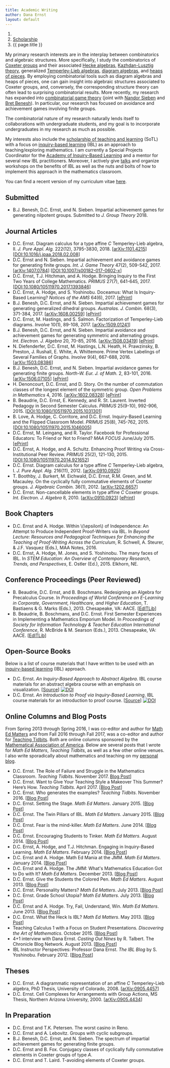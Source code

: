 ```yaml
---
title: Academic Writing
author: Dana Ernst
layout: default
---
```


<ol class="breadcrumb">
  <li><a href="/"><i class="fa fa-home"></i></a></li>
  <li><a href="/scholarship">Scholarship</a></li>
  <li class="active">{{ page.title }}</li>
</ol>

<!-- <img src="{{ site.baseurl }}/images/2012/02/TypeDHeap.png" align="left" width="100" img style="margin-right: 15px"/> -->
My primary research interests are in the interplay between combinatorics and algebraic structures. More specifically, I study the combinatorics of [Coxeter groups](http://en.wikipedia.org/wiki/Coxeter_group) and their associated [Hecke algebras](http://en.wikipedia.org/wiki/Hecke_algebra), [Kazhdan-Lusztig theory](http://en.wikipedia.org/wiki/Kazhdan%E2%80%93Lusztig_polynomial), generalized [Temperley-Lieb algebras](http://en.wikipedia.org/wiki/Temperley-Lieb_algebra), [diagram algebras](http://en.wikipedia.org/wiki/Planar_algebra), and [heaps of pieces](http://www.emis.de/journals/SLC/books/heaps.ps). By employing combinatorial tools such as diagram algebras and heaps of pieces, one can gain insight into algebraic structures associated to Coxeter groups, and, conversely, the corresponding structure theory can often lead to surprising combinatorial results. More recently, my research has expanded into [combinatorial game theory](https://en.wikipedia.org/wiki/Combinatorial_game_theory) (joint with [Nandor Sieben](http://jan.ucc.nau.edu/ns46/) and [Bret Benesh](http://www.users.csbsju.edu/~bbenesh/)). In particular, our research has focused on avoidance and achievement games involving finite groups.

The combinatorial nature of my research naturally lends itself to collaborations with undergraduate students, and my goal is to incorporate undergraduates in my research as much as possible.

My interests also include the [scholarship of teaching and learning](http://en.wikipedia.org/wiki/Scholarship_of_Teaching_and_Learning) (SoTL) with a focus on [inquiry-based learning](http://maamathedmatters.blogspot.com/2013/05/what-heck-is-ibl.html) (IBL) as an approach to teaching/exploring mathematics. I am currently a Special Projects Coordinator for the [Academy of Inquiry-Based Learning](http://www.inquirybasedlearning.org) and a mentor for several new IBL practitioners. Moreover, I actively give [talks]({{site.baseurl}}/scholarship/talks/) and organize workshops on the benefits of IBL as well as the nuts and bolts of how to implement this approach in the mathematics classroom.

You can find a recent version of my curriculum vitae [here]({{site.baseurl}}/scholarship/CVErnst.pdf).

## Submitted
  * B.J. Benesh, D.C. Ernst, and N. Sieben. Impartial achievement games for generating nilpotent groups. Submitted to *J. Group Theory* 2018.

## Journal Articles
  * D.C. Ernst. Diagram calculus for a type affine *C* Temperley-Lieb algebra, II. *J. Pure Appl. Alg.* 222(12), 3795-3830, 2018. [[arXiv:1101.4215](http://arxiv.org/abs/1101.4215)] [[DOI:10.1016/j.jpaa.2018.02.008](https://doi.org/10.1016/j.jpaa.2018.02.008)]
  * D.C. Ernst and N. Sieben. Impartial achievement and avoidance games for generating finite groups. *Int. J. Game Theory* 47(2), 509-542, 2017. [[arXiv:1407.0784](http://arxiv.org/abs/1407.0784)] [[DOI:10.1007/s00182-017-0602-x](https://doi.org/10.1007/s00182-017-0602-x)]
  * D.C. Ernst, T.J. Hitchman, and A. Hodge. Bringing Inquiry to the First Two Years of College Mathematics. *PRIMUS* 27(7), 641-645, 2017. [[DOI:10.1080/10511970.2017.1393846](http://www.tandfonline.com/doi/full/10.1080/10511970.2017.1393846)]
  * D.C. Ernst, A. Hodge, and S. Yoshinobu. Doceamus: What Is Inquiry-Based Learning? *Notices of the AMS* 64(6), 2017. [[ePrint](http://www.ams.org/publications/journals/notices/201706/rnoti-p570.pdf)]
  * B.J. Benesh, D.C. Ernst, and N. Sieben. Impartial achievement games for generating generalized dihedral groups. *Australas. J. Combin.* 68(3), 371-384, 2017. [[arXiv:1608.00259](http://arxiv.org/abs/1608.00259)] [[ePrint](https://ajc.maths.uq.edu.au/pdf/68/ajc_v68_p371.pdf)]
  * D.C. Ernst, M. Hastings, and S. Salmon. Factorization of Temperley-Lieb diagrams. *Involve* 10(1), 89-108, 2017. [[arXiv:1509.01241](http://arxiv.org/abs/1509.01241)]
  * B.J. Benesh, D.C. Ernst, and N. Sieben. Impartial avoidance and achievement games for generating symmetric and alternating groups. *Int. Electron. J. Algebra* 20, 70-85, 2016. [[arXiv:1508.03419](http://arxiv.org/abs/1508.03419)] [[ePrint](http://www.ieja.net/files/papers/volume-20/4-V20-2016.pdf)]
  * N. Diefenderfer, D.C. Ernst, M. Hastings, L.N. Heath, H. Prawzinsky, B. Preston, J. Rushall, E. White, A. Whittemore. Prime Vertex Labelings of Several Families of Graphs. *Involve* 9(4), 667-688, 2016. [[arXiv:1503.08386](http://arxiv.org/abs/1503.08386)]
  * B.J. Benesh, D.C. Ernst, and N. Sieben. Impartial avoidance games for generating finite groups. *North-W. Eur. J. of Math.* 2, 83-101, 2016. [[arXiv:1506.07105](http://arxiv.org/abs/1506.07105)] [[ePrint](http://math.univ-lille1.fr/~nwejm/OnlinePapers/Archives/2016/2/3/article2016-3.pdf)]
  * H. Denoncourt, D.C. Ernst, and D. Story. On the number of commutation classes of the longest element of the symmetric group. *Open Problems in Mathematics* 4, 2016. [[arXiv:1602.08328](http://arxiv.org/abs/1602.08328)] [[ePrint](http://opmath.org/index.php/opm/article/view/15)]
  * B. Beaudrie, D.C. Ernst, E. Kennedy, and R. St. Laurent. Inverted Pedagogy in Second Semester Calculus. *PRIMUS* 25(9-10), 992-906, 2015. [[DOI:10.1080/10511970.2015.1031301](http://www.tandfonline.com/doi/full/10.1080/10511970.2015.1031301)]
  * B. Love, A. Hodge, C. Corritore, and D.C. Ernst. Inquiry-Based Learning and the Flipped Classroom Model. *PRIMUS* 25(8), 745-762, 2015. [[DOI:10.1080/10511970.2015.1046005](http://www.tandfonline.com/doi/full/10.1080/10511970.2015.1046005)]
  * D.C. Ernst, M. Leingang, and R. Taylor. Facebook for Professional Educators: To Friend or Not to Friend? *MAA FOCUS* June/July 2015. [[ePrint](http://digital.ipcprintservices.com/publication/?i=260736&pre=1&p=7)]
  * D.C. Ernst, A. Hodge, and A. Schultz. Enhancing Proof Writing via Cross-Institutional Peer Review. *PRIMUS* 25(2), 121-130, 2015. [[DOI:10.1080/10511970.2014.921652](http://www.tandfonline.com/doi/full/10.1080/10511970.2014.921652)]
  * D.C. Ernst. Diagram calculus for a type affine *C* Temperley-Lieb algebra, I. *J. Pure Appl. Alg.* 216(11), 2012. [[arXiv:0910.0925](http://arxiv.org/abs/0910.0925)]
  * T. Boothby, J. Burkert, M. Eichwald, D.C. Ernst, R.M. Green, and M. Macauley. On the cyclically fully commutative elements of Coxeter groups. *J. Algebraic Combin.* 36(1), 2012. [[arXiv:1202.6657](http://arxiv.org/abs/1202.6657)]
  * D.C. Ernst. Non-cancellable elements in type affine *C* Coxeter groups. *Int. Electron. J. Algebra* 8, 2010. [[arXiv:0910.0923](http://arxiv.org/abs/0910.0923)] [[ePrint](http://www.ieja.net/files/papers/volume-8/Volume-7--2010/14-V8-2010.pdf)]

## Book Chapters
  * D.C. Ernst and A. Hodge. Within \\(\epsilon\\) of Independence: An Attempt to Produce Independent Proof-Writers via IBL. In *Beyond Lecture: Resources and Pedagogical Techniques for Enhancing the Teaching of Proof-Writing Across the Curriculum*, R. Schwell, A. Steurer, & J.F. Vasquez (Eds.), MAA Notes, 2016.
  * D.C. Ernst, A. Hodge, M. Jones, and S. Yoshinobu. The many faces of IBL. In *STEM Education: An Overview of Contemporary Research, Trends, and Perspectives*, E. Ostler (Ed.), 2015. Elkhorn, NE.

## Conference Proceedings (Peer Reviewed)
  * B. Beaudrie, D.C. Ernst, and B. Boschmans. Redesigning an Algebra for Precalculus Course. In *Proceedings of World Conference on E-Learning in Corporate, Government, Healthcare, and Higher Education*, T. Bastiaens & G. Marks (Eds.), 2013. Chesapeake, VA: AACE. [[EdITLib](http://www.editlib.org/p/115001/)]
  * B. Beaudrie, B. Boschmans, and D.C. Ernst. First Semester Experiences in Implementing a Mathematics Emporium Model. In *Proceedings of Society for Information Technology & Teacher Education International Conference*, R. McBride & M. Searson (Eds.), 2013. Chesapeake, VA: AACE. [[EdITLib](http://www.editlib.org/p/48098)]

## Open-Source Books
Below is a list of course materials that I have written to be used with an [inquiry-based learning](http://maamathedmatters.blogspot.com/2013/05/what-heck-is-ibl.html) (IBL) approach.

  * D.C. Ernst. *An Inquiry-Based Approach to Abstract Algebra*. IBL course materials for an abstract algebra course with an emphasis on visualization. [[Source](http://dcernst.github.io/IBL-AbstractAlgebra/)] [![DOI](https://zenodo.org/badge/5110/dcernst/IBL-AbstractAlgebra.svg)](https://zenodo.org/badge/latestdoi/5110/dcernst/IBL-AbstractAlgebra)
  * D.C. Ernst. *An Introduction to Proof via Inquiry-Based Learning*. IBL course materials for an introduction to proof course. [[Source](http://dcernst.github.io/IBL-IntroToProof/)] [![DOI](https://zenodo.org/badge/5110/dcernst/IBL-IntroToProof.svg)](https://zenodo.org/badge/latestdoi/5110/dcernst/IBL-IntroToProof)

## Online Columns and Blog Posts
From Spring 2013 through Spring 2016, I was co-editor and author for [Math Ed Matters](http://maamathedmatters.blogspot.com) and from Fall 2016 through Fall 2017, was a co-editor and author for [Teaching Tidbits](http://maateachingtidbits.blogspot.com). Both are online columns sponsored by the [Mathematical Association of America](http://maa.org). Below are several posts that I wrote for *Math Ed Matters*, *Teaching Tidbits*, as well as a few other online venues.  I also write sporadically about mathematics and teaching on my [personal blog]({{site.baseurl}}/blog/).

  * D.C. Ernst. The Role of Failure and Struggle in the Mathematics Classroom. *Teaching Tidbits*. November 2017. [Blog Post](http://maateachingtidbits.blogspot.com/2017/11/the-role-of-failure-and-struggle-in.htmll)]
  * D.C. Ernst. Want to Give Your Teaching Style a Makeover This Summer? Here’s How. *Teaching Tidbits*. April 2017. [[Blog Post](http://maateachingtidbits.blogspot.com/2017/04/want-to-give-your-teaching-style.html)]
  * D.C. Ernst. Who generates the examples? *Teaching Tidbits*. November 2016. [[Blog Post](http://maateachingtidbits.blogspot.com/2016/11/who-generates-examples.html)]
  * D.C. Ernst. Setting the Stage. *Math Ed Matters*. January 2015. [[Blog Post](http://maamathedmatters.blogspot.com/2015/01/setting-stage.html)]
  * D.C. Ernst. The Twin Pillars of IBL. *Math Ed Matters*. January 2015. [[Blog Post](http://maamathedmatters.blogspot.com/2015/01/the-twin-pillars-of-ibl.html)]
  * D.C. Ernst. Fear is the mind-killer. *Math Ed Matters*. June 2014. [[Blog Post](http://maamathedmatters.blogspot.com/2014/06/fear-is-mind-killer.html)]
  * D.C. Ernst. Encouraging Students to Tinker. *Math Ed Matters*. August 2014. [[Blog Post](http://maamathedmatters.blogspot.com/2014/04/encouraging-students-to-tinker.html)]
  * D.C. Ernst, A. Hodge, and T.J. Hitchman. Engaging in Inquiry-Based Learning. *Math Ed Matters*. February 2014. [[Blog Post](http://maamathedmatters.blogspot.com/2014/02/engaging-in-inquiry-based-learning.html)]
  * D.C. Ernst and A. Hodge. Math Ed Mania at the JMM. *Math Ed Matters*. January 2014. [[Blog Post](http://maamathedmatters.blogspot.com/2014/01/math-ed-mania-at-jmm.html)]
  * D.C. Ernst and A. Hodge. The JMM: What's Mathematics Education Got to Do with It? *Math Ed Matters*. December 2013. [[Blog Post](http://maamathedmatters.blogspot.com/2013/12/the-jmm-whats-mathematics-education-got.html)]
  * D.C. Ernst. Give the Students the Colored Pen. *Math Ed Matters*. August 2013. [[Blog Post](http://maamathedmatters.blogspot.com/2013/08/give-students-colored-pen.html)]
  * D.C. Ernst. Personality Matters? *Math Ed Matters*. July 2013. [[Blog Post](http://maamathedmatters.blogspot.com/2013/07/personality-matters.html)]
  * D.C. Ernst. Grade School Utopia? *Math Ed Matters*. July 2013. [[Blog Post](http://maamathedmatters.blogspot.com/2013/07/grade-school-utopia.html)]
  * D.C. Ernst and A. Hodge. Try, Fail, Understand, Win. *Math Ed Matters*. June 2013. [[Blog Post](http://maamathedmatters.blogspot.com/2013/06/try-fail-understand-win.html)]
  * D.C. Ernst. What the Heck Is IBL? *Math Ed Matters*. May 2013. [[Blog Post](http://maamathedmatters.blogspot.com/2013/05/what-heck-is-ibl.html)]
  * Teaching Calculus 1 with a Focus on Student Presentations. *Discovering the Art of Mathematics*. October 2015. [[Blog Post](https://www.artofmathematics.org/blogs/cvonrenesse/guest-blog-by-dana-ernst)]
  * 4+1 interview with Dana Ernst. *Casting Out Nines* by R. Talbert. The Chronicle Blog Network. August 2013. [[Blog Post](http://chronicle.com/blognetwork/castingoutnines/2013/08/01/41-interview-with-dana-ernst/)]
  * IBL Instructor Perspectives: Professor Dana Ernst. *The IBL Blog* by S. Yoshinobu. February 2012. [[Blog Post](http://theiblblog.blogspot.com/2012/02/ibl-instructor-perspectives-professor.html)]

## Theses
  * D.C. Ernst. A diagrammatic representation of an affine *C* Temperley-Lieb algebra, PhD Thesis, University of Colorado, 2008. [[arXiv:0905.4457](http://arxiv.org/abs/0905.4457)]
  * D.C. Ernst. Cell Complexes for Arrangements with Group Actions, MS Thesis, Northern Arizona University, 2000. [[arXiv:0905.4434](http://arxiv.org/abs/0905.4434)]

## In Preparation
  * D.C. Ernst and T.K. Petersen. The worst casino in Reno.
  * D.C. Ernst and A. Lebovitz. Groups with cyclic subgroups.
  * B.J. Benesh, D.C. Ernst, and N. Sieben. The spectrum of impartial achievement games for generating finite groups.
  * D.C. Ernst and B. Fox. Conjugacy classes of cyclically fully commutative elements in Coxeter groups of type $A$.
  * D.C. Ernst and T. Laird. T-avoiding elements of Coxeter groups.
